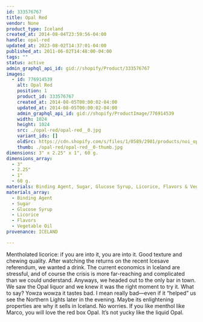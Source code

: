 ```yaml
---
id: 333576767
title: Opal Red
vendor: None
product_type: Iceland
created_at: 2014-08-04T23:59:56-04:00
handle: opal-red
updated_at: 2023-08-02T14:37:01-04:00
published_at: 2011-06-02T14:48:00-04:00
tags: ""
status: active
admin_graphql_api_id: gid://shopify/Product/333576767
images:
  - id: 776914539
    alt: Opal Red
    position: 1
    product_id: 333576767
    created_at: 2014-08-05T00:00:02-04:00
    updated_at: 2014-08-05T00:00:02-04:00
    admin_graphql_api_id: gid://shopify/ProductImage/776914539
    width: 1024
    height: 1024
    src: ./opal-red/opal-red__0.jpg
    variant_ids: []
    oldSrc: https://cdn.shopify.com/s/files/1/0589/2901/products/noi_opal_red.jpeg?v=1407211202
    thumb: ./opal-red/opal-red__0-thumb.jpg
dimensions: 3" x 2.25" x 1", 60 g.
dimensions_array:
  - 3"
  - 2.25"
  - 1"
  - 60 g.
materials: Binding Agent, Sugar, Glucose Syrup, Licorice, Flavors & Vegetable Oil
materials_array:
  - Binding Agent
  - Sugar
  - Glucose Syrup
  - Licorice
  - Flavors
  - Vegetable Oil
provenance: ICELAND

---
```


Mentholated licorice: if you are into it, you are into it. Good texture and chewing quality. After watching the returns on the recent Icesave referendum, we wanted a drink. The current economics in Iceland are stressful, and of course the crisis is more far-reaching and complicated than we could understand. Anyways, we headed out to the only bar in town. We saw the Opal liquor and we knew it was the right moment to try it. What to say? Yowza wowza it tastes bad. I mean really bad—even if it “helped” us see the Northern Lights later in the evening. Maybe its enlightening properties are why it sells in Iceland. No worries. If you like menthol like Marco, you will love the red box Opal. It’s not yucky like the liquid Opal.